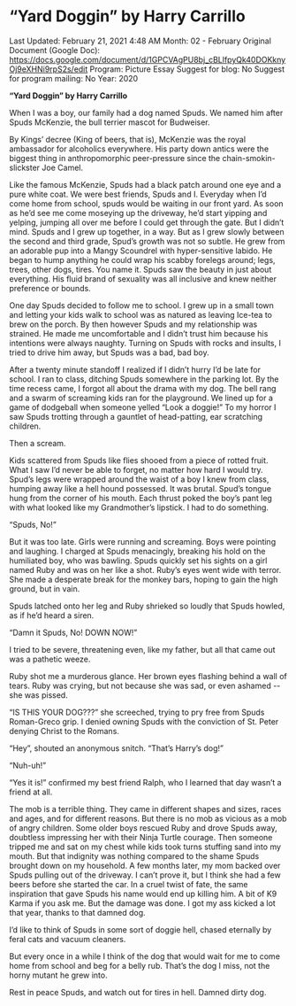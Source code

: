 # “Yard Doggin” by Harry Carrillo

Last Updated: February 21, 2021 4:48 AM
Month: 02 - February
Original Document (Google Doc): https://docs.google.com/document/d/1GPCVAgPU8bj_cBLlfpyQk40DOKknyOj9eXHNi9rpS2s/edit
Program: Picture Essay
Suggest for blog: No
Suggest for program mailing: No
Year: 2020

**“Yard Doggin” by Harry Carrillo**

When I was a boy, our family had a dog named Spuds. We named him after Spuds McKenzie, the bull terrier mascot for Budweiser.

By Kings’ decree (King of beers, that is), McKenzie was the royal ambassador for alcoholics everywhere. His party down antics were the biggest thing in anthropomorphic peer-pressure since the chain-smokin-slickster Joe Camel.

Like the famous McKenzie, Spuds had a black patch around one eye and a pure white coat. We were best friends, Spuds and I. Everyday when I’d come home from school, spuds would be waiting in our front yard. As soon as he’d see me come moseying up the driveway, he’d start yipping and yelping, jumping all over me before I could get through the gate. But I didn’t mind. Spuds and I grew up together, in a way. But as I grew slowly between the second and third grade, Spud’s growth was not so subtle. He grew from an adorable pup into a Mangy Scoundrel with hyper-sensitive labido. He began to hump anything he could wrap his scabby forelegs around; legs, trees, other dogs, tires. You name it. Spuds saw the beauty in just about everything. His fluid brand of sexuality was all inclusive and knew neither preference or bounds.

One day Spuds decided to follow me to school. I grew up in a small town and letting your kids walk to school was as natured as leaving Ice-tea to brew on the porch. By then however Spuds and my relationship was strained. He made me uncomfortable and I didn’t trust him because his intentions were always naughty. Turning on Spuds with rocks and insults, I tried to drive him away, but Spuds was a bad, bad boy.

After a twenty minute standoff I realized if I didn’t hurry I’d be late for school. I ran to class, ditching Spuds somewhere in the parking lot. By the time recess came, I forgot all about the drama with my dog. The bell rang and a swarm of screaming kids ran for the playground. We lined up for a game of dodgeball when someone yelled “Look a doggie!” To my horror I saw Spuds trotting through a gauntlet of head-patting, ear scratching children.

Then a scream.

Kids scattered from Spuds like flies shooed from a piece of rotted fruit. What I saw I’d never be able to forget, no matter how hard I would try. Spud’s legs were wrapped around the waist of a boy I knew from class, humping away like a hell hound possessed. It was brutal. Spud’s tongue hung from the corner of his mouth. Each thrust poked the boy’s pant leg with what looked like my Grandmother’s lipstick. I had to do something.

“Spuds, No!”

But it was too late. Girls were running and screaming. Boys were pointing and laughing. I charged at Spuds menacingly, breaking his hold on the humiliated boy, who was bawling. Spuds quickly set his sights on a girl named Ruby and was on her like a shot. Ruby’s eyes went wide with terror. She made a desperate break for the monkey bars, hoping to gain the high ground, but in vain.

Spuds latched onto her leg and Ruby shrieked so loudly that Spuds howled, as if he’d heard a siren.

“Damn it Spuds, No! DOWN NOW!”

I tried to be severe, threatening even, like my father, but all that came out was a pathetic weeze.

Ruby shot me a murderous glance. Her brown eyes flashing behind a wall of tears. Ruby was crying, but not because she was sad, or even ashamed -- she was pissed.

“IS THIS YOUR DOG???” she screeched, trying to pry free from Spuds Roman-Greco grip. I denied owning Spuds with the conviction of St. Peter denying Christ to the Romans.

“Hey”, shouted an anonymous snitch. “That’s Harry’s dog!”

“Nuh-uh!”

“Yes it is!” confirmed my best friend Ralph, who I learned that day wasn’t a friend at all.

The mob is a terrible thing. They came in different shapes and sizes, races and ages, and for different reasons. But there is no mob as vicious as a mob of angry children. Some older boys rescued Ruby and drove Spuds away, doubtless impressing her with their Ninja Turtle courage. Then someone tripped me and sat on my chest while kids took turns stuffing sand into my mouth. But that indignity was nothing compared to the shame Spuds brought down on my household. A few months later, my mom backed over Spuds pulling out of the driveway. I can’t prove it, but I think she had a few beers before she started the car. In a cruel twist of fate, the same inspiration that gave Spuds his name would end up killing him. A bit of K9 Karma if you ask me. But the damage was done. I got my ass kicked a lot that year, thanks to that damned dog.

I’d like to think of Spuds in some sort of doggie hell, chased eternally by feral cats and vacuum cleaners.

But every once in a while I think of the dog that would wait for me to come home from school and beg for a belly rub. That’s the dog I miss, not the horny mutant he grew into.

Rest in peace Spuds, and watch out for tires in hell. Damned dirty dog.